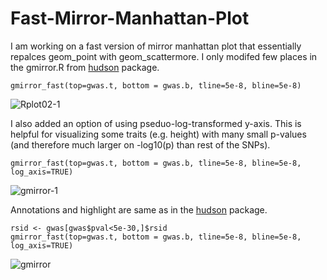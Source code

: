 # Fast-Mirror-Manhattan-Plot

I am working on a fast version of mirror manhattan plot that essentially repalces geom_point with geom_scattermore. I only modifed few places in the gmirror.R from [hudson](https://github.com/anastasia-lucas/hudson) package. 

 ```{r}
 gmirror_fast(top=gwas.t, bottom = gwas.b, tline=5e-8, bline=5e-8)
 ```
 
![Rplot02-1](https://user-images.githubusercontent.com/58570421/128565407-905caaa0-9298-4bc9-bee1-b147592671b4.png)



I also added an option of using pseduo-log-transformed y-axis. This is helpful for visualizing some traits (e.g. height) with many small p-values (and therefore much larger on -log10(p) than rest of the SNPs). 

 ```{r}
 gmirror_fast(top=gwas.t, bottom = gwas.b, tline=5e-8, bline=5e-8, log_axis=TRUE)
 ```
![gmirror-1](https://user-images.githubusercontent.com/58570421/128565456-448e658d-b56a-45d2-a829-fbad36a45c58.png)

Annotations and highlight are same as in the [hudson](https://github.com/anastasia-lucas/hudson) package.

 ```{r}
 rsid <- gwas[gwas$pval<5e-30,]$rsid
 gmirror_fast(top=gwas.t, bottom = gwas.b, tline=5e-8, bline=5e-8, log_axis=TRUE)
 ```
 ![gmirror](https://user-images.githubusercontent.com/58570421/128566570-8c8d7449-76aa-4e92-a712-9beab4b2b53c.png)
